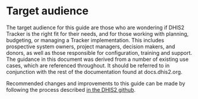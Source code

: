 # Target audience

The target audience for this guide are those who are wondering if DHIS2 Tracker is the right fit for their needs, and for those working with planning, budgeting, or managing a Tracker implementation. This includes prospective system owners, project managers, decision makers, and donors, as well as those responsible for configuration, training and support. The guidance in this document was derived from a number of existing use cases, which are referenced throughout. It should be referred to in conjunction with the rest of the documentation found at docs.dhis2.org.

Recommended changes and improvements to this guide can be made by following the process described [in the DHIS2 github](https://github.com/dhis2/dhis2-docs/blob/master/src/commonmark/en/content/common/submitting-a-doc-fix.md). 



